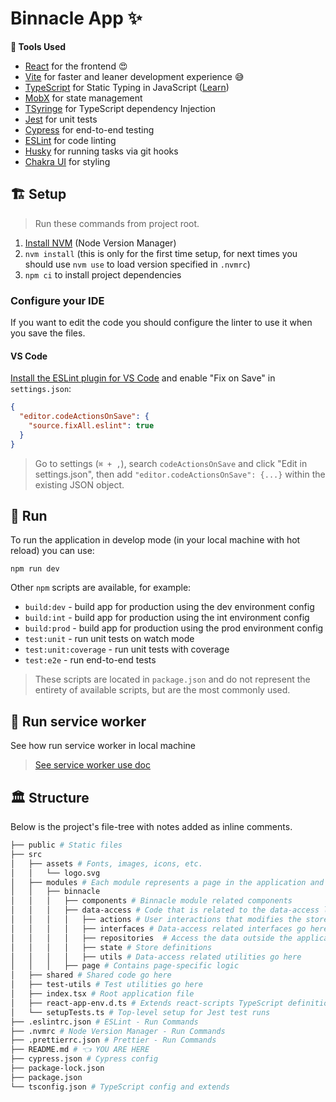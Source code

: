 # Binnacle App ✨

**🧰 Tools Used**

- [React](https://reactjs.org/) for the frontend 😍
- [Vite](https://vitejs.dev/) for faster and leaner development experience 😅
- [TypeScript](http://www.typescriptlang.org) for Static Typing in JavaScript ([Learn](http://www.typescriptlang.org/docs/handbook/basic-types.html))
- [MobX](https://mobx.js.org/README.html) for state management
- [TSyringe](https://www.npmjs.com/package/tsyringe) for TypeScript dependency Injection
- [Jest](https://jestjs.io) for unit tests
- [Cypress](https://www.cypress.io) for end-to-end testing
- [ESLint](https://eslint.org) for code linting
- [Husky](https://github.com/typicode/husky/tree/master) for running tasks via git hooks
- [Chakra UI](https://chakra-ui.com/) for styling

## 🏗 Setup

> Run these commands from project root.

1. [Install NVM](https://github.com/creationix/nvm#installation-and-update) (Node Version Manager)
2. `nvm install` (this is only for the first time setup, for next times you should use `nvm use` to load version specified in `.nvmrc`)
3. `npm ci` to install project dependencies

### Configure your IDE

If you want to edit the code you should configure the linter to use it when you save the files.

#### VS Code

[Install the ESLint plugin for VS Code](https://marketplace.visualstudio.com/items?itemName=dbaeumer.vscode-eslint) and enable "Fix on Save" in `settings.json`:
   ```json
   {
     "editor.codeActionsOnSave": {
       "source.fixAll.eslint": true
     }
   }
   ```
   > Go to settings (`⌘ + ,`), search `codeActionsOnSave` and click "Edit in settings.json", then add `"editor.codeActionsOnSave": {...}` within the existing JSON object.

## 👟 Run

To run the application in develop mode (in your local machine with hot reload) you can use:

```shell
npm run dev
```

Other `npm` scripts are available, for example:

- `build:dev` - build app for production using the dev environment config
- `build:int` - build app for production using the int environment config
- `build:prod` - build app for production using the prod environment config
- `test:unit` - run unit tests on watch mode
- `test:unit:coverage` - run unit tests with coverage
- `test:e2e` - run end-to-end tests

> These scripts are located in `package.json` and do not represent the entirety of available scripts, but are the most commonly used.

## 👷 Run service worker

See how run service worker in local machine

> [See service worker use doc](./doc/service_worker.md)

## 🏛 Structure

Below is the project's file-tree with notes added as inline comments.

```bash
├── public # Static files
├── src
│   ├── assets # Fonts, images, icons, etc.
│   │   └── logo.svg
│   ├── modules # Each module represents a page in the application and doesn't contain data that is often required by other modules!
│   │   ├── binnacle
│   │   │   ├── components # Binnacle module related components
│   │   │   ├── data-access # Code that is related to the data-access layer of this module
│   │   │   │   ├── actions # User interactions that modifies the store
│   │   │   │   ├── interfaces # Data-access related interfaces go here
│   │   │   │   ├── repositories  # Access the data outside the application
│   │   │   │   ├── state # Store definitions
│   │   │   │   ├── utils # Data-access related utilities go here
│   │   │   ├── page # Contains page-specific logic
│   ├── shared # Shared code go here
│   ├── test-utils # Test utilities go here
│   ├── index.tsx # Root application file
│   ├── react-app-env.d.ts # Extends react-scripts TypeScript definitions
│   └── setupTests.ts # Top-level setup for Jest test runs
├── .eslintrc.json # ESLint - Run Commands
├── .nvmrc # Node Version Manager - Run Commands
├── .prettierrc.json # Prettier - Run Commands
├── README.md # 👈 YOU ARE HERE
├── cypress.json # Cypress config
├── package-lock.json
├── package.json
└── tsconfig.json # TypeScript config and extends
```
